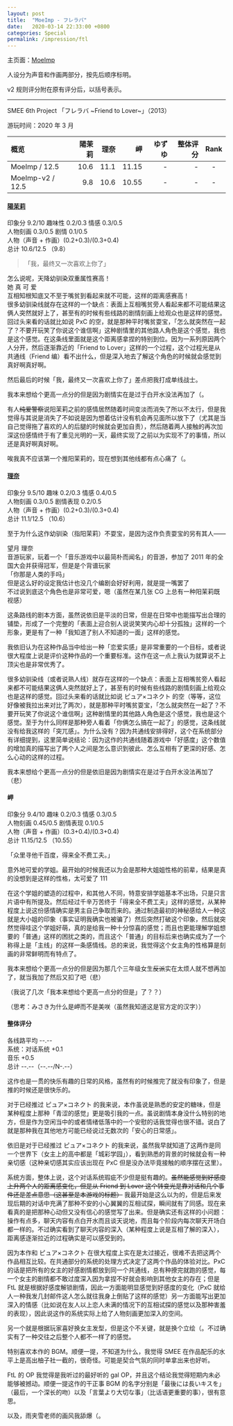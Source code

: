 ```yaml
---
layout: post
title:  "MoeImp - フレラバ"
date:   2020-03-14 22:33:00 +0800
categories: Special
permalink: /impression/ftl
---
```


主页面：[MoeImp](http://yoro.xyz/impression)

人设分为声音和作画两部分，按先后顺序标明。

v2 规则评分附在原有评分后，以括号表示。

---

SMEE 6th Project 「フレラバ ~Friend to Lover~」（2013）

游玩时间：2020 年 3 月

| 概览 | 陽茉莉 | 理奈 | 岬 | ゆずゆ | 整体评分 | Rank |
| :---- | ----: | ----: | ----: | ----:| -----:|:----:|
| MoeImp / 12.5 | 10.6 | 11.1 | 11.15 | - |-|-|
| MoeImp-v2 / 12.5 | 9.8 | 10.6 | 10.55 | - |-|-|

#### [陽茉莉](http://yoro.xyz/kawaiigirls/2020/03/15/ftl-himari-rina.html)

印象分 9.2/10 趣味性 0.2/0.3 情感 0.3/0.5<br />
人物刻画 0.3/0.5 剧情 0.1/0.5<br />
人物（声音 + 作画）(0.2+0.3)/(0.3+0.4)<br />
总计 10.6/12.5 （9.8）

> 「我，最终又一次喜欢上你了」

怎么说呢，天降幼驯染双重属性赛高！<br />
她 真 可 爱<br />
互相知根知底又不至于嘴贫到看起来就不可能，这样的距离感赛高！<br />
很多幼驯染线就存在这样的一个缺点：表面上互相嘴贫旁人看起来都不可能结果这俩人突然就好上了，甚至有的时候有些线路的剧情刻画上给观众也是这样的感觉。回过头来看的话就比如说 PxC 的空，就是那种平时嘴贫耍宝，「怎么就突然在一起了？不要开玩笑了你说这个谁信啊」这种剧情里的其他路人角色是这个感觉，我也是这个感觉。在这条线里面就是这个距离感拿捏的特别到位。因为一系列原因两个人分开，然后逐渐靠近的「Friend to Lover」这样的一个过程，这个过程光是从共通线（Friend 编）看不出什么，但是深入地去了解这个角色的时候就会感觉到真好啊真好啊。

然后最后的时候「我，最终又一次喜欢上你了」差点把我打成单线战士。

我本来想给个更高一点分的但是因为剧情实在是过于白开水没法再加了（。

有人~~纯爱警察~~说阳茉莉之前的感情居然随着时间变淡而消失了所以不太行，但是我觉得与其说是消失了不如说是因为想着估计没有机会再见面所以放下了（尤其是当自己觉得拖了喜欢的人的后腿的时候就会更加自责），然后随着两人接触的再次加深这份感情终于有了重见光明的一天，最终实现了之前以为实现不了的事情，所以还是真好啊真好啊。

唉我真不应该第一个推阳茉莉的，现在想到其他线都有点心痛了（。

#### [理奈](http://yoro.xyz/kawaiigirls/2020/03/15/ftl-himari-rina.html)

印象分 9.5/10 趣味 0.2/0.3 情感 0.4/0.5<br />
人物刻画 0.3/0.5 剧情表现 0.2/0.5<br />
人物（声音 + 作画）(0.2+0.3)/(0.3+0.4)<br />
总计 11.1/12.5 （10.6）

至于为什么这作幼驯染（指阳茉莉）不耍宝，是因为这作负责耍宝的另有其人——

望月 理奈<br />
音游玩家，玩着一个「音乐游戏中以最简朴而闻名」的音游，参加了 2011 年的全国大会并获得冠军，但是是个背谱玩家<br />
「你那是人类的手吗」<br />
但是这么好的设定我估计也没几个编剧会好好利用，就是提一嘴罢了<br />
不过说到底这个角色也是非常可爱，嗯（虽然在某几张 CG 上总有一种阳茉莉既视感）

这条路线的剧本方面，虽然说依旧是平淡的日常，但是在日常中也能描写出合理的铺垫，形成了一个完整的「表面上迎合别人说说笑笑内心却十分孤独」这样的一个形象，更是有了一种「我知道了别人不知道的一面」这样的感觉。

我依旧认为在这种作品当中给出一种「恋爱实感」是非常重要的一个目标，或者说很大程度上说是评价这种作品的一个重要标准。这作在这一点上我认为就算说不上顶尖也是非常优秀了。

很多幼驯染线（或者说熟人线）就存在这样的一个缺点：表面上互相嘴贫旁人看起来都不可能结果这俩人突然就好上了，甚至有的时候有些线路的剧情刻画上给观众也是这样的感觉。回过头来看的话就比如说 ピュア×コネクト 的空（等等，这位好像被我拉出来对比了两次），就是那种平时嘴贫耍宝，「怎么就突然在一起了？不要开玩笑了你说这个谁信啊」这种剧情里的其他路人角色是这个感觉，我也是这个感觉。至于为什么同样是那种旁人看着「你俩怎么搞在一起了」的感觉，这条线就没有给我这样的「突兀感」。为什么没有？因为共通线安排得好，这个在系统部分有详细提到，这里简单说结论：因为这作的共通线随着游戏中「好感度」这个数值的增加真的描写出了两个人之间是怎么意识到彼此、怎么互相有了更深的好感、怎么心动的这样的过程。

我本来想给个更高一点分的但是依旧是因为剧情实在是过于白开水没法再加了（悲）

#### 岬

印象分 9.4/10 趣味 0.2/0.3 情感 0.3/0.5<br />
人物刻画 0.45/0.5 剧情表现 0.1/0.5<br />
人物（声音 + 作画）(0.3+0.4)/(0.3+0.4)<br />
总计 11.15/12.5 （10.55）

「众里寻他千百度，得来全不费工夫。」

意外地可爱的学姐。最开始的时候我还以为会是那种大姐姐性格的前辈，结果是真的没想到是这样的性格，太可爱了 111

在这个学姐的塑造的过程中，和其他人不同，特意安排学姐基本不出场，只是只言片语中有所提及。然后经过千辛万苦终于「得来全不费工夫」这样的感觉，从某种程度上说这份感情确实是男主自己争取而来的。通过制造最初的神秘感给人一种这就是大小姐的印象（事实证明我确实也被骗了）然后突然打破这个印象，然后就突然觉得哇这个学姐好萌，真的是给我一种十分惊喜的感觉；而且也更能理解学姐想要的「普通」这样的困扰之类的，而且这个「普通」的目标后来也确实成为了一个称得上是「主线」的这样一条感情线。总的来说，我觉得这个女主角的性格算是刻画的非常鲜明而有特点了。

我本来想给个更高一点分的但是因为那几个三年级女生~~反派~~实在太烦人就不想再加了，就当我加了然后又扣了吧（悲）

（我说了几次「我本来想给个更高一点分的但是」了？？）

（思考：みさき为什么是岬而不是美咲（虽然我知道这是官方定的汉字））

#### 整体评分

各线路平均 --.--<br />
系统：对话系统 +0.1<br />
音乐 +0.5<br />
总计 --.--（--.--/N-.--）

这作也是一贯的快乐有趣的日常的风格，虽然有的时候推完了就没有印象了，但是推的时候还是很快乐的。

对于已经推过 ピュア×コネクト 的我来说，本作虽说是熟悉的安定的糖味，但是某种程度上那种「青涩的感觉」更是吸引我的一点。虽说剧情本身没什么特别的地方，但是作为空闲当中的或者情绪低落中的一个安慰的话我觉得也很不错。说白了就是那种我在其他地方可能已经说过无数次的「安心的日常感」。

依旧是对于已经推过 ピュア×コネクト 的我来说，虽然我早就知道了这两作是同一个世界下（女主上的高中都是「城彩学园」），看到熟悉的背景的时候就会有一种亲切感（这种亲切感其实应该出现在 PxC 但是没办法毕竟接触的顺序摆在这里）。

系统方面，整体上说，这个对话系统瑕疵不少但是挺有趣的。~~虽然能感觉到好感度上升两个人的距离感变化，但是从 Friend 到 Lover 这个转变光是靠对话和几个事件还是差点意思（这甚至是本游戏的标题）~~ 我最开始是这么以为的，但是后来发现后期的对话中充满了那种不安的小心翼翼的互相试探，瞬间就有了同感。现在来看真的是把那种心动但又没有信心的感觉写了出来。但是确实还有这样的小问题：操作有点多，聊天内容有点白开水而且谈天说地，而且每个阶段内每次聊天开场白都一样的。不过确实看到了聊天内容的深入（某种程度上说是互相了解的深入），距离感逐渐拉近的过程确实是可以感受到的。

因为本作和 ピュア×コネクト 在很大程度上实在是太过接近，很难不去把这两个作品相互比较。在共通部分的系统的处理方式决定了这两个作品的体验对比。PxC 的话是把所有的女主的好感剧情都放到同一个共通线，总有种撩完就跑的感觉，每一个女主的剧情都不敢过度深入因为拿捏不好就会影响到其他女主的存在；但是 FtL 就是根据好感度解锁剧情，因此一方面能明显感觉到好感度的变化（PxC 就给人一种我发几封邮件这人怎么就往我身上倒贴了这样的感觉）另一方面能写出更加深入的情感（比如说在友人以上恋人未满的情况下的互相试探的感觉以及那种害羞的表现），因此说这作的系统实际上给了人物刻画更加深入的空间。

另一个就是根据玩家喜好换女主发型，但是这个不关键，就是换个立绘（。不过确实有了一种交往之后整个人都不一样了的感觉。

特别喜欢本作的 BGM。顺便一提，不知道为什么，我觉得 SMEE 在作品配乐的水平上是高出柚子社一截的，很奇怪。可能是契合气氛的同时单拿出来也好听。

FtL 的 OP 我觉得是我听过的最好听的 gal OP，并且这个结论我觉得短期内未必能够被撼动。顺便一提这作的干正事 BGM 的名字分别是「最後には長いキスを」（最后，一个深长的吻）以及「言葉より大切な事」（比话语更重要的事），很有意思。

以及，雨夹雪老师的画风我舔爆（。
